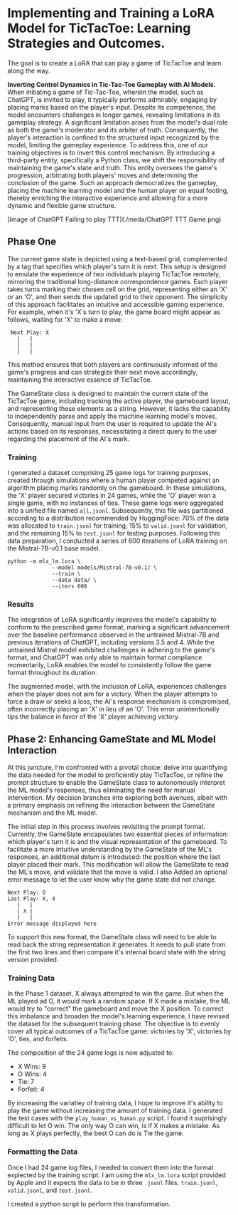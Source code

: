 # Implementing and Training a LoRA Model for TicTacToe: Learning Strategies and Outcomes.

The goal is to create a LoRA that can play a game of TicTacToe and learn along the way.

**Inverting Control Dynamics in Tic-Tac-Toe Gameplay with AI Models.** When initiating a game of Tic-Tac-Toe, wherein the model, such as ChatGPT, is invited to play, it typically performs admirably, engaging by placing marks based on the player's input. Despite its competence, the model encounters challenges in longer games, revealing limitations in its gameplay strategy. A significant limitation arises from the model's dual role as both the game's moderator and its arbiter of truth. Consequently, the player's interaction is confined to the structured input recognized by the model, limiting the gameplay experience. To address this, one of our training objectives is to invert this control mechanism. By introducing a third-party entity, specifically a Python class, we shift the responsibility of maintaining the game's state and truth. This entity oversees the game's progression, arbitrating both players' moves and determining the conclusion of the game. Such an approach democratizes the gameplay, placing the machine learning model and the human player on equal footing, thereby enriching the interactive experience and allowing for a more dynamic and flexible game structure.

[Image of ChatGPT Failing to play TTT](./meda/ChatGPT TTT Game.png)





## Phase One

The current game state is depicted using a text-based grid, complemented by a tag that specifies which player's turn it is next. This setup is designed to emulate the experience of two individuals playing TicTacToe remotely, mirroring the traditional long-distance correspondence games. Each player takes turns marking their chosen cell on the grid, representing either an 'X' or an 'O', and then sends the updated grid to their opponent. The simplicity of this approach facilitates an intuitive and accessible gaming experience. For example, when it's 'X's turn to play, the game board might appear as follows, waiting for 'X' to make a move:

```
 Next Play: X 
   |   |   
   |   |   
   |   | 
```
This method ensures that both players are continuously informed of the game's progress and can strategize their next move accordingly, maintaining the interactive essence of TicTacToe.

The GameState class is designed to maintain the current state of the TicTacToe game, including tracking the active player, the gameboard layout, and representing these elements as a string. However, it lacks the capability to independently parse and apply the machine learning model's moves. Consequently, manual input from the user is required to update the AI's actions based on its responses, necessitating a direct query to the user regarding the placement of the AI's mark.


### Training

I generated a dataset comprising 25 game logs for training purposes, created through simulations where a human player competed against an algorithm placing marks randomly on the gameboard. In these simulations, the 'X' player secured victories in 24 games, while the 'O' player won a single game, with no instances of ties. These game logs were aggregated into a unified file named `all.jsonl`. Subsequently, this file was partitioned according to a distribution recommended by HuggingFace: 70% of the data was allocated to `train.jsonl` for training, 15% to `valid.jsonl` for validation, and the remaining 15% to `test.jsonl` for testing purposes. Following this data preparation, I conducted a series of 600 iterations of LoRA training on the Mistral-7B-v0.1 base model.

```
python -m mlx_lm.lora \                                                                                                                                                                                    
              --model models/Mistral-7B-v0.1/ \
              --train \
              --data data/ \
              --iters 600
```


### Results

The integration of LoRA significantly improves the model's capability to conform to the prescribed game format, marking a significant advancement over the baseline performance observed in the untrained Mistral-7B and previous iterations of ChatGPT, including versions 3.5 and 4. While the untrained Mistral model exhibited challenges in adhering to the game's format, and ChatGPT was only able to maintain format compliance momentarily, LoRA enables the model to consistently follow the game format throughout its duration.

The augmented model, with the inclusion of LoRA, experiences challenges when the player does not aim for a victory. When the player attempts to force a draw or seeks a loss, the AI's response mechanism is compromised, often incorrectly placing an 'X' in lieu of an 'O'. This error unintentionally tips the balance in favor of the 'X' player achieving victory.



## Phase 2: Enhancing GameState and ML Model Interaction

At this juncture, I'm confronted with a pivotal choice: delve into quantifying the data needed for the model to proficiently play TicTacToe, or refine the prompt structure to enable the GameState class to autonomously interpret the ML model's responses, thus eliminating the need for manual intervention. My decision branches into exploring both avenues, albeit with a primary emphasis on refining the interaction between the GameState mechanism and the ML model.

The initial step in this process involves revisiting the prompt format. Currently, the GameState encapsulates two essential pieces of information: which player's turn it is and the visual representation of the gameboard. To facilitate a more intuitive understanding by the GameState of the ML's responses, an additional datum is introduced: the position where the last player placed their mark. This modification will allow the GameState to read the ML's move, and validate that the move is valid. I also Added an optional error message to let the user know why the game state did not change.

```
Next Play: O 
Last Play: X, 4 
   |   |   
   | X |   
   |   |   
Error message displayed here
```

To support this new format, the GameState class will need to be able to read back the string representation it generates. It needs to pull state from the first two lines and then compare it's internal board state with the string version provided.


### Training Data

In the Phase 1 dataset, X always attempted to win the game. But when the ML played ad O, it would mark a random space. If X made a mistake, the ML would try to "correct" the gameboard and move the X position. To correct this imbalance and broaden the model's learning experience, I have revised the dataset for the subsequent training phase. The objective is to evenly cover all typical outcomes of a TicTacToe game: victories by 'X', victories by 'O', ties, and forfeits.

The composition of the 24 game logs is now adjusted to:

  *  X Wins: 9
   * O Wins: 4
   * Tie: 7
   * Forfeit: 4

By increasing the variatiey of training data, I hope to improve it's ability to play the game without increasing the amount of training data. I generated the test cases with the `play_human_vs_human.py` script. I found it suprisingly difficult to let O win. The only way O can win, is if X makes a mistake. As long as X plays perfectly, the best O can do is Tie the game.


### Formatting the Data

Once I had 24 game log files, I needed to convert them into the format explected by the training script. I am using the `mlx_lm.lora` script provided by Apple and it expects the data to be in three `.jsonl` files. `train.jsonl`, `valid.jsonl`, and `test.jsonl`. 

I created a python script to perform this transformation.









